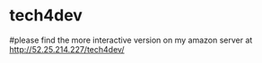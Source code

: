 # tech4dev

#please find the more interactive version on my amazon server at http://52.25.214.227/tech4dev/
